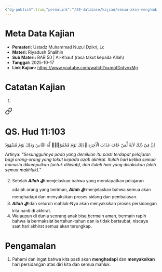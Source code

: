 ```yaml
---
{"dg-publish":true,"permalink":"/30-database/kajian/semua-akan-menghadapi-and-menyaksikan/","tags":["kajian"]}
---
```





# Meta Data Kajian 
<div><ul class="dataview list-view-ul"><li><span><strong>Pemateri:</strong> Ustadz Muhammad Nuzul Dzikri, Lc</span></li><li><span><strong>Materi:</strong> Riyadush Shalihin</span></li><li><span><strong>Sub Materi:</strong> BAB 50 | Al-Khauf (rasa takut kepada Allah)</span></li><li><span><strong>Tanggal:</strong> 2025-10-17</span></li><li><span><strong>Link Kajian:</strong> <a rel="noopener nofollow" class="external-link" href="https://www.youtube.com/watch?v=mofDntyvxMg" target="_blank">https://www.youtube.com/watch?v=mofDntyvxMg</a></span></li></ul></div>

# Catatan Kajian
1. 
<div class="transclusion internal-embed is-loaded"><a class="markdown-embed-link" href="/30-database/al-quran/all-surah/#qs-hud-11-103" aria-label="Open link"><svg xmlns="http://www.w3.org/2000/svg" width="24" height="24" viewBox="0 0 24 24" fill="none" stroke="currentColor" stroke-width="2" stroke-linecap="round" stroke-linejoin="round" class="svg-icon lucide-link"><path d="M10 13a5 5 0 0 0 7.54.54l3-3a5 5 0 0 0-7.07-7.07l-1.72 1.71"></path><path d="M14 11a5 5 0 0 0-7.54-.54l-3 3a5 5 0 0 0 7.07 7.07l1.71-1.71"></path></svg></a><div class="markdown-embed">



# QS. Hud 11:103
اِنَّ فِيْ ذٰلِكَ لَاٰيَةً لِّمَنْ خَافَ عَذَابَ الْاٰخِرَةِ ۗذٰلِكَ يَوْمٌ مَّجْمُوْعٌۙ لَّهُ النَّاسُ وَذٰلِكَ يَوْمٌ مَّشْهُوْدٌ

Artinya: *"Sesungguhnya pada yang demikian itu pasti terdapat pelajaran bagi orang-orang yang takut kepada azab akhirat. Itulah hari ketika semua manusia dikumpulkan (untuk dihisab), dan itulah hari yang disaksikan (oleh semua makhluk)."*



</div></div>

2. Setelah ***Allah ﷻ*** menjelaskan bahwa yang mendapatkan pelajaran adalah orang yang beriman, ***Allah ﷻ*** menjelaskan bahwa semua akan menghadapi dan menyaksikan proses sidang dan pembalasan.
3. ***Allah ﷻ*** dan seluruh mahluk-Nya akan menyaksikan proses persidangan kita nanti di akhirat.
4. Walaupun di dunia seorang anak bisa bermain aman, bermain rapih bahwa ia bermaksiat bertahun-tahun dan ia tidak bertaubat, niscaya saat hari akhirat semua akan terungkap.

# Pengamalan
1. Pahami dan ingat bahwa kita pasti akan **menghadapi** dan **menyaksikan** hari persidangan atas diri kita dan semua mahluk.
 
 